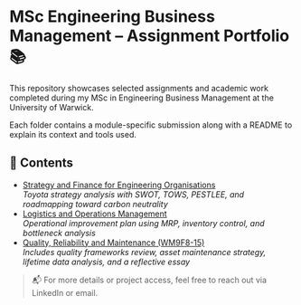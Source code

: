 # MSc Engineering Business Management – Assignment Portfolio 📚

This repository showcases selected assignments and academic work completed during my MSc in Engineering Business Management at the University of Warwick.

Each folder contains a module-specific submission along with a README to explain its context and tools used.

## 📂 Contents

- [Strategy and Finance for Engineering Organisations](./Strategy-and-Finance-Assignment)  
  *Toyota strategy analysis with SWOT, TOWS, PESTLEE, and roadmapping toward carbon neutrality*
- [Logistics and Operations Management](./Logistics-and-Operations-Assignment)  
  *Operational improvement plan using MRP, inventory control, and bottleneck analysis*
 - [Quality, Reliability and Maintenance (WM9F8-15)](./Quality,%20Reliability%20and%20Maintenance%20(WM9F8-15))  
  *Includes quality frameworks review, asset maintenance strategy, lifetime data analysis, and a reflective essay*

> 📬 For more details or project access, feel free to reach out via LinkedIn or email.
